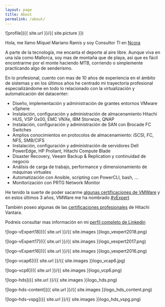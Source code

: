 ```yaml
---
layout: page
title: About
permalink: /about/
---
```


![profile]({{ site.url }}/{{ site.picture }}) 

Hola, me llamo Miquel Mariano Ramis y soy Consultor TI en [Ncora](https://www.ncora.com/)

A parte de la tecnología, me encanta el deporte al aire libre. Aunque viva en una isla como Mallorca, soy mas de montaña que de playa, así que es fácil encontrarme por el monte haciendo MTB, corriendo o simplemente practicando algo de senderismo.

En lo profesional, cuento con mas de 10 años de experiencia en el ámbito de sistemas y en los últimos años he centrado mi trayectoria profesional especializándome en todo lo relacionado con la virtualización y automaticación del datacenter:

 - Diseño, implementación y administración de grantes entornos VMware vSphere
 - Instalación, configuración y administración de almacenamiento Hitachi HUS, VSP Gx00, EMC VNXe, IBM Storwize, QNAP
 - Instalación, configuración y administración de SAN con Brocade FC Switches
 - Amplios conocimientos en protocolos de almacenamiento: iSCSI, FC, NFS, SMB/CIFS
 - Instalación, configuración y administración de servidores Dell PowerEdge, HP Proliant, Hitachi Compute Blade
 - Disaster Recovery, Veeam Backup & Replication y continuidad de negocio
 - Análisis de carga de trabajo, performance y dimensionamiento de máquinas virtuales
 - Automatización con Ansible, scripting con PowerCLI, bash, ...
 - Monitorización con PRTG Network Monitor

He tenido la suerte de poder sacarme [algunas certificaciones de VMWare](https://www.certmetrics.com/vmware/public/transcript.aspx?transcript=H66R1JVC114EQYC8) y en estos últimos 3 años, VMWare me ha nombrado [#vExpert](https://vexpert.vmware.com/directory/753)

También poseo algunas de las [certificaciones profesionales](https://www.certmetrics.com/hitachi/public/transcript.aspx?transcript=E1MSVW11CBREQNSS) de Hitachi Vantara.

Podreis consultar mas información en mi [perfil completo de Linkedin](https://www.linkedin.com/in/miquelmariano/)

![logo-vExpert18]({{ site.url }}/{{ site.images }}logo_vexpert2018.png)

![logo-vExpert17]({{ site.url }}/{{ site.images }}logo_vexpert2017.png) 

![logo-vExpert16]({{ site.url }}/{{ site.images }}logo_vexpert2016.png) 

![logo-vcap6]({{ site.url }}/{{ site.images }}logo_vcap6.jpg) 

![logo-vcp6]({{ site.url }}/{{ site.images }}logo_vcp6.png) 

![logo-hds]({{ site.url }}/{{ site.images }}logo_hds.png) 

![logo-hds-content]({{ site.url }}/{{ site.images }}logo_hds_content.png) 

![logo-hds-vspg]({{ site.url }}/{{ site.images }}logo_hds_vspg.png) 

